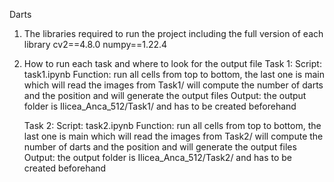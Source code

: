 Darts

1. The libraries required to run the project including the full version of each library
   cv2==4.8.0
   numpy==1.22.4

2. How to run each task and where to look for the output file
   Task 1:
   Script: task1.ipynb
   Function: run all cells from top to bottom, the last one is main which will read the images from Task1/
   will compute the number of darts and the position and will generate the output files
   Output: the output folder is Ilicea_Anca_512/Task1/ and has to be created beforehand

   Task 2:
   Script: task2.ipynb
   Function: run all cells from top to bottom, the last one is main which will read the images from Task2/
   will compute the number of darts and the position and will generate the output files
   Output: the output folder is Ilicea_Anca_512/Task2/ and has to be created beforehand
